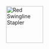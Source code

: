 <img src="https://jackfarrington.com/red_swingline_stapler.jpg" alt="Red Swingline Stapler" width="100"/>
